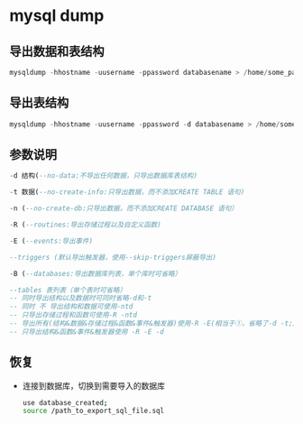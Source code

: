 # mysql dump

## 导出数据和表结构

```sql
mysqldump -hhostname -uusername -ppassword databasename > /home/some_path/databasename.sql
```

## 导出表结构

```sql
mysqldump -hhostname -uusername -ppassword -d databasename > /home/some_path/databasename.sql
```

## 参数说明

```sql
-d 结构(--no-data:不导出任何数据，只导出数据库表结构)

-t 数据(--no-create-info:只导出数据，而不添加CREATE TABLE 语句)

-n (--no-create-db:只导出数据，而不添加CREATE DATABASE 语句）

-R (--routines:导出存储过程以及自定义函数)

-E (--events:导出事件)

--triggers (默认导出触发器，使用--skip-triggers屏蔽导出)

-B (--databases:导出数据库列表，单个库时可省略）

--tables 表列表（单个表时可省略）
-- 同时导出结构以及数据时可同时省略-d和-t
-- 同时 不 导出结构和数据可使用-ntd
-- 只导出存储过程和函数可使用-R -ntd
-- 导出所有(结构&数据&存储过程&函数&事件&触发器)使用-R -E(相当于①，省略了-d -t;触发器默认导出)
-- 只导出结构&函数&事件&触发器使用 -R -E -d
```

## 恢复

- 连接到数据库，切换到需要导入的数据库

  ```bash
  use database_created;
  source /path_to_export_sql_file.sql
  ```
